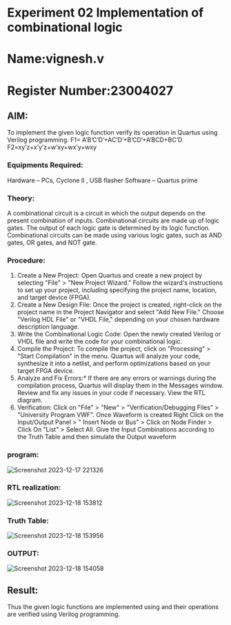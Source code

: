 # Experiment 02 Implementation of combinational logic
# Name:vignesh.v
# Register Number:23004027
## AIM:
To implement the given logic function verify its operation in Quartus using Verilog programming.
 F1= A’B’C’D’+AC’D’+B’CD’+A’BCD+BC’D
F2=xy’z+x’y’z+w’xy+wx’y+wxy

### Equipments Required:
Hardware – PCs, Cyclone II , USB flasher
Software – Quartus prime

### Theory:
A combinational circuit is a circuit in which the output depends on the present combination of
inputs. Combinational circuits are made up of logic gates. The output of each logic gate is
determined by its logic function. Combinational circuits can be made using various logic gates,
such as AND gates, OR gates, and NOT gate.

### Procedure:
1. Create a New Project:
Open Quartus and create a new project by selecting "File" > "New Project Wizard."
Follow the wizard's instructions to set up your project, including specifying the project
name, location, and target device (FPGA).
2. Create a New Design File:
Once the project is created, right-click on the project name in the Project Navigator and
select "Add New File."
Choose "Verilog HDL File" or "VHDL File," depending on your chosen hardware description
language.
3. Write the Combinational Logic Code:
Open the newly created Verilog or VHDL file and write the code for your combinational
logic.
4. Compile the Project:
To compile the project, click on "Processing" > "Start Compilation" in the menu.
Quartus will analyze your code, synthesize it into a netlist, and perform optimizations
based on your target FPGA device.
5. Analyze and Fix Errors:*
If there are any errors or warnings during the compilation process, Quartus will display
them in the Messages window.
Review and fix any issues in your code if necessary.
View the RTL diagram.
6. Verification:
Click on "File" > "New" > "Verification/Debugging Files" > "University Program VWF".
Once Waveform is created Right Click on the Input/Output Panel > " Insert Node or Bus" >
Click on Node Finder > Click On "List" > Select All.
Give the Input Combinations according to the Truth Table amd then simulate the Output
waveform

### program:
![Screenshot 2023-12-17 221326](https://github.com/23004027/Experiment--02-Implementation-of-combinational-logic-/assets/138956447/570f5ba5-71c0-4ce4-b739-fc6953c7edf5)

### RTL realization:
![Screenshot 2023-12-18 153812](https://github.com/23004027/Experiment--02-Implementation-of-combinational-logic-/assets/138956447/eb6acad6-2e67-4ce3-a320-57c7ec6f6cf7)

### Truth Table:
![Screenshot 2023-12-18 153956](https://github.com/23004027/Experiment--02-Implementation-of-combinational-logic-/assets/138956447/ca7e4c6a-b022-4271-8b61-3a9cbe00a437)

### OUTPUT:
![Screenshot 2023-12-18 154058](https://github.com/23004027/Experiment--02-Implementation-of-combinational-logic-/assets/138956447/e204a9f9-784c-4f59-9b48-e0b447b3a227)


## Result:
Thus the given logic functions are implemented using  and their operations are verified using Verilog programming.
